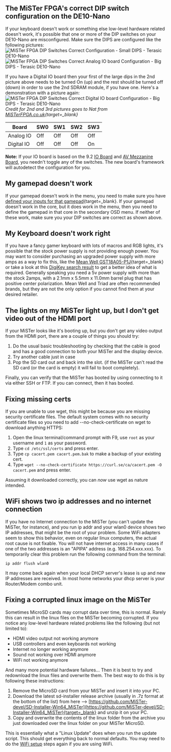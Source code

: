 ## The MiSTer FPGA's correct DIP switch configuration on the DE10-Nano

If your keyboard doesn't work or something else low-level hardware related doesn't work, it's possible that one or more of the DIP switches on your DE10-Nano are misconfigured. Make sure the DIPS are configured like the following pictures:  
![MiSTer FPGA DIP Switches Correct Configuration - Small DIPS - Terasic DE10-Nano](img/dips1.png)  
![MiSTer FPGA DIP Switches Correct Analog IO board Configuration - Big DIPS - Terasic DE10-Nano](img/dips2.png)

If you have a Digital IO board then your first of the large dips in the 2nd picture above needs to be turned On (up) and the rest should be turned off (down) in order to use the 2nd SDRAM module, if you have one. Here's a demonstration with a picture again:  
![MiSTer FPGA DIP Switches Correct Digital IO board Configuration - Big DIPS - Terasic DE10-Nano](img/dips3.png)  
*Credit for 2nd and 3rd pictures goes to Nat from [MiSTerFPGA.co.uk](https://misterfpga.co.uk){target=_blank}*

| Board      | SW0 | SW1 | SW2 | SW3 |
| ---------- | --- | --- | --- | --- |
| Analog IO  | Off | Off | Off | Off |
| Digital IO | Off | Off | Off | On  |

**Note:** If your IO board is based on the 9.2 [IO Board](https://mister-devel.github.io/MkDocs_MiSTer/assets/92_io_board.png) and [AV Mezzanine Board](https://mister-devel.github.io/MkDocs_MiSTer/assets/92_av_board.png), you needn't toggle any of the switches. The new board's framework will autodetect the configuration for you.

## My gamepad doesn't work

If your gamepad doesn't work in the menu, you need to make sure you have [defined your inputs for that gamepad](../setup/controller.md){target=_blank}. If your gamepad doesn't work in the core, but it does work in the menu, then you need to define the gamepad in that core in the secondary OSD menu. If neither of these work, make sure you your DIP switches are correct as shown above.

## My Keyboard doesn't work right

If you have a fancy gamer keyboard with lots of macros and RGB lights, it's possible that the stock power supply is not providing enough power. You may want to consider purchasing an upgraded power supply with more amps as a way to fix this, like the [Mean Well GST18A05-P1J](https://www.amazon.com/MEAN-WELL-GST18A05-P1J-Desktop-Adaptor/dp/B01LZ0LJXQ){target=_blank} or take a look at this [DigiKey search result](https://www.digikey.com/short/33rwd9pm) to get a better idea of what is required. Generally speaking you need a 5v power supply with more than the stock 2amps, with a 2.1mm x 5.5mm x 11.0mm barrel plug that has positive center polarization. Mean Well and Triad are often recommended brands, but they are not the only option if you cannot find them at your desired retailer.

## The lights on my MiSTer light up, but I don't get video out of the HDMI port

If your MiSTer looks like it's booting up, but you don't get any video output from the HDMI port, there are a couple of things you should try:

1. Do the usual basic troubleshooting by checking that the cable is good and has a good connection to both your MiSTer and the display device.
2. Try another cable just in case
3. Pop the SD card out and back into the slot. (if the MiSTer can't read the SD card (or the card is empty) it will fail to boot completely).

Finally, you can verify that the MiSTer has booted by using connecting to it via either SSH or FTP. If you can connect, then it has booted.

## Fixing missing certs

If you are unable to use wget, this might be because you are missing security certificate files. The default system comes with no security certificate files so you need to add --no-check-certificate on wget to download anything HTTPS:

1. Open the linux terminal/command prompt with F9, use `root` as your username and `1` as your password.
2. Type `cd /etc/ssl/certs` and press enter.
3. Type `cp cacert.pem cacert.pem.bak` to make a backup of your existing cert.
4. Type `wget --no-check-certificate https://curl.se/ca/cacert.pem -O cacert.pem` and press enter.

Assuming it downloaded correctly, you can _now_ use wget as nature intended.

## WiFi shows two ip addresses and no internet connection

If you have no Internet connection to the MiSTer (you can't update the MiSTer, for instance), and you run ip addr and your wlan0 device shows two IP addresses, that might be the root of your problem. Some WiFi adapters seem to show this behavior, even on regular linux computers, the actual root cause is not fixable. You will not have internet access in many cases if one of the two addresses is an "APIPA" address (e.g. 168.254.xxx.xxx). To temporarily clear this problem run the following command from the terminal:

`ip addr flush wlan0`

It may come back again when your local DHCP server's lease is up and new IP addresses are received. In most home networks your dhcp server is your Router/Modem combo unit.

## Fixing a corrupted linux image on the MiSTer

Sometimes MicroSD cards may corrupt data over time, this is normal. Rarely this can result in the linux files on the MiSTer becoming corrupted. If you notice any low-level hardware related problems like the following (but not limited to):

* HDMI video output not working anymore
* USB controllers and even keyboards not working
* Internet no longer working anymore
* Sound not working over HDMI anymore
* WiFi not working anymore

And many more potential hardware failures... Then it is best to try and redownload the linux files and overwrite them. The best way to do this is by following these instructions:

1. Remove the MicroSD card from your MiSTer and insert it into your PC.
2. Download the latest sd-installer release archive (usually in .7z format at the bottom of the list) from here --> [https://github.com/MiSTer-devel/SD-Installer-Win64_MiSTer](https://github.com/MiSTer-devel/SD-Installer-Win64_MiSTer){target=_blank} and unzip it on your PC.
3. Copy and overwrite the contents of the linux folder from the archive you just downloaded over the linux folder on your MiSTer MicroSD.

This is essentially what a "Linux Update" does when you run the update script. This should get everything back to normal defaults. You may need to do the [WiFi setup](wifi.md) steps again if you are using WiFi.

